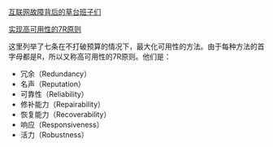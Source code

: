 
[互联网故障背后的草台班子们 ](https://mp.weixin.qq.com/s?__biz=MzkwODMyMDE2NQ==&mid=2247484158&idx=1&sn=e3677370f0f1d3c21601d65f762bad45&s_channel=4&s_trans=7471079460_&exportkey=n_ChQIAhIQq9125gHw6zGczFhDgHyTbRKZAgIE97dBBAEAAAAAAJzjOPUlgwcAAAAOpnltbLcz9gKNyK89dVj0GxA3ybecHCg3Pb2oECKoEoH%2BLMiStB7CzGeZzU4Heue5iWPDPT%2FMZVn5Zg7UpCZA2wP%2FNyVSzG2KVK%2FdLuHVnviFLfebFbGSM8Wt3GXx7KwD3iODp8FKAs0zjTANfzK%2FIlUavU33gsa1gjSAft4eeSQ2BmsWljP5CLjpCLKgfLA9%2FUUUuTH%2FjqO3zZ9sZ%2FKkAvWG0%2BJbOGPTDfLFMMAQjAyaIVLohzvbAm3VuVEKQOlzVqgK0fDcing676Lyn7Wsoow4qI8Me%2BDtmLQQoxZZDY%2BOZmxtdqgdvNcHAPwlzh%2BsdgD5ZncXFiYpbsozsVmdftTt&acctmode=0&pass_ticket=TKXAzU5WV7SwbySb2xIDyI6CjXvb6EYjloiYrnRIMBKKpazDyY7cd5M4gPbFRO1O5wZHodTzjgmgidILGJfIHw%3D%3D&wx_header=0)

[实现高可用性的7R原则](https://www.hunterpro.net/archives/166)

这里列举了七条在不打破预算的情况下，最大化可用性的方法。由于每种方法的首字母都是R，所以又称高可用性的7R原则。他们是：
* 冗余（Redundancy）
* 名声（Reputation）
* 可靠性（Reliability）
* 修补能力（Repairability）
* 恢复能力（Recoverability）
* 响应（Responsiveness）
* 活力（Robustness）